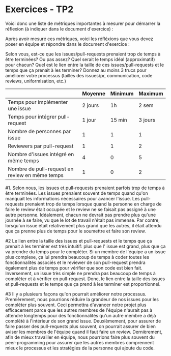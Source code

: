 # Exercices - TP2
Voici donc une liste de métriques importantes à mesurer pour démarrer la réflexion (à indiquer dans le document d'exercice) :

Après avoir mesuré ces métriques, voici les réfléxions que vous devez poser en équipe et répondre dans le document d'exercice :

Selon vous, est-ce que les issues/pull-requests prenaient trop de temps à être terminées? Ou pas assez? Quel serait le temps idéal (approximatif) pour chacun?
Quel est le lien entre la taille de ces issues/pull-requests et le temps que ça prenait à les terminer?
Donnez au moins 3 trucs pour améliorer votre processus (tailles des issues/pr, communication, code reviews, uniformisation, etc.)


|                                                | Moyenne | Minimum | Maximum |
|------------------------------------------------|---------|---------|---------|
| Temps pour implémenter une issue               | 2 jours | 1h      | 2 sem   |
| Temps pour intégrer pull-request               | 1 jour  | 15 min  | 3 jours |
| Nombre de personnes par issue                  | 1       | 1       | 1       |
| Reviewers par pull-request                     | 1       | 1       | 2       |
| Nombre d'issues intégré en même temps          | 4       | 0       | 5       |
| Nombre de pull-request en review en même temps | 1       | 0       | 2       |

#1. Selon nous, les issues et pull-requests prenaient parfois trop de temps à être terminées. Les issues prenaient souvent de temps quand qu'on manquait
les informations nécessaires pour avancer l'issue. Les pull-requests prenaient trop de temps lorsque quand la personne en charge de faire le review
était occupée et  le review ne se faisait pas assigné à une autre personne. Idéalement, chacun ne devrait pas prendre plus qu'une journée à se faire,
vu que le lot de travail n'était pas immense. Par contre, lorsqu'un issue était relativement plus grand que les autres, il était attendu que ça prenne
plus de temps pour le soumettre et faire son review.

#2 Le lien entre la taille des issues et pull-requests et le temps que ça prenait à les terminer est très intuitif: plus que l' issue est grand, plus que
ça va prendre du temps pour le compléter. Si un membre de l'équipe a un issue plus complexe, ça lui prendra beaucoup de temps à coder toutes les fonctionnalités
associés et le reviewer de son pull-request prendra également plus de temps pour vérifier que son code est bien fait. Inversement, un issue très simple ne prendra
pas beaucoup de temps à compléter et à vérifier en pull-request. Donc, le lien entre la taille des issues et pull-requests et le temps que ça prend à les terminer est
proportionnel.

#3 Il y a plusieurs façons qu'on pourrait améliorer notre processus. Premièrement, nous pourrions réduire la grandeur de nos issues pour les compléter plus souvent.
Ceci permettra d'avancer notre projet plus efficacement parce que les autres membres de l'équipe n'aurait pas à attendre longtemps pour des fonctionnalités qu'un autre
membre a déjà complété à l'intérieur de son grand issue. Deuxièmement, pour assurer de faire passer des pull-requests plus souvent, on pourrait assurer de bien aviser
les membres de l'équipe quand il faut faire un review. Dernièrement, afin de mieux travailler en équipe, nous pourrions faire plus souvent du peer-programming pour
assurer que les autres membres comprennent mieux le processus et les stratégies de la personne qui ajoute du code.

